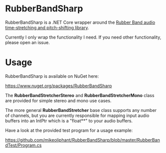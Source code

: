 # RubberBandSharp

RubberBandSharp is a .NET Core wrapper around the [Rubber Band audio time-stretching and pitch-shifting library](https://github.com/breakfastquay/rubberband).

Currently I only wrap the functionality I need. If you need other functionality, please open an issue.

# Usage

RubberBandSharp is available on NuGet here:

https://www.nuget.org/packages/RubberBandSharp

The **RubberBandStretcherStereo** and **RubberBandStretcherMono** class are provided for simple stereo and mono use cases.

The more general **RubberBandStretcher** base class supports any number of channels, but you are currently responsible for mapping input audio buffers into an IntPtr which is a "float**" to your audio buffers.

Have a look at the provided test program for a usage example:

https://github.com/mikeoliphant/RubberBandSharp/blob/master/RubberBandTest/Program.cs

